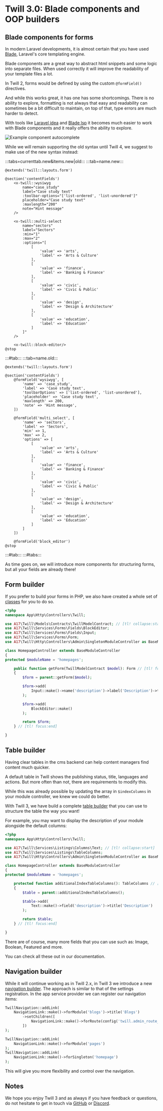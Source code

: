 # Twill 3.0: Blade components and OOP builders

## Blade components for forms

In modern Laravel developments, it is almost certain that you have used [Blade](https://laravel.com/docs/10.x/blade),
Laravel's core templating engine.

Blade components are a great way to abstract html snippets and some logic into separate files. When used correctly it
will improve the readability of your template files a lot.

In Twill 2, forms would be defined by using the custom `@formField()` directives.

And while this works great, it has one has some shortcomings. There is no ability to explore, formatting is not always
that easy and readability can sometimes be a bit difficult to maintain, on top of that, type errors are much harder to
detect.

With tools like [Laravel idea](https://laravel-idea.com) and [Blade lsp](https://github.com/haringsrob/laravel-dev-tools) it becomes much easier to work with Blade components and it really offers the ability to explore.

![Example component autocomplete](assets/demo-autocomplete-phpstorm.gif)

While we will remain supporting the old syntax until Twill 4, we suggest to make use of the new syntax instead:

:::tabs=currenttab.new&items.new|old:::
:::tab=name.new:::

```blade
@extends('twill::layouts.form')

@section('contentFields')
    <x-twill::wysiwyg
        name="case_study"
        label="Case study text"
        :toolbar-options="['list-ordered', 'list-unordered']"
        placeholder="Case study text"
        :maxlength="200"
        note="Hint message"
    />

    <x-twill::multi-select
        name="sectors"
        label="Sectors"
        :min="1"
        :max="2"
        :options="[
            [
                'value' => 'arts',
                'label' => 'Arts & Culture'
            ],
            [
                'value' => 'finance',
                'label' => 'Banking & Finance'
            ],
            [
                'value' => 'civic',
                'label' => 'Civic & Public'
            ],
            [
                'value' => 'design',
                'label' => 'Design & Architecture'
            ],
            [
                'value' => 'education',
                'label' => 'Education'
            ]
        ]"
    />

    <x-twill::block-editor/>
@stop
```

:::#tab:::
:::tab=name.old:::

```blade
@extends('twill::layouts.form')

@section('contentFields')
    @formField('wysiwyg', [
        'name' => 'case_study',
        'label' => 'Case study text',
        'toolbarOptions' => ['list-ordered', 'list-unordered'],
        'placeholder' => 'Case study text',
        'maxlength' => 200,
        'note' => 'Hint message',
    ])

    @formField('multi_select', [
        'name' => 'sectors',
        'label' => 'Sectors',
        'min' => 1,
        'max' => 2,
        'options' => [
            [
                'value' => 'arts',
                'label' => 'Arts & Culture'
            ],
            [
                'value' => 'finance',
                'label' => 'Banking & Finance'
            ],
            [
                'value' => 'civic',
                'label' => 'Civic & Public'
            ],
            [
                'value' => 'design',
                'label' => 'Design & Architecture'
            ],
            [
                'value' => 'education',
                'label' => 'Education'
            ]
        ]
    ])

    @formField('block_editor')
@stop
```

:::#tab:::
:::#tabs:::

As time goes on, we will introduce more components for structuring forms, but all your fields are already there!

## Form builder

If you prefer to build your forms in PHP, we also have created a whole set of [classes](https://twillcms.com/docs/modules/form-builder.html) for you to do so.

```php
<?php 
namespace App\Http\Controllers\Twill;

use A17\Twill\Models\Contracts\TwillModelContract; // [tl! collapse:start]
use A17\Twill\Services\Forms\Fields\BlockEditor;
use A17\Twill\Services\Forms\Fields\Input;
use A17\Twill\Services\Forms\Form;
use A17\Twill\Http\Controllers\Admin\SingletonModuleController as BaseModuleController;  // [tl! collapse:end]

class HomepageController extends BaseModuleController
{
protected $moduleName = 'homepages';

    public function getForm(TwillModelContract $model): Form // [tl! focus:start]
    {
        $form = parent::getForm($model);

        $form->add(
            Input::make()->name('description')->label('Description')->translatable()
        );

        $form->add(
            BlockEditor::make()
        );

        return $form;
    } // [tl! focus:end]

}
```

## Table builder

Having clear tables in the cms backend can help content managers find content much quicker.

A default table in Twill shows the publishing status, title, languages and actions. But more often than not, there are
requirements to modify this.

While this was already possible by updating the array in `$indexColumns` in your module controller, we knew we could do
better.

With Twill 3, we have build a complete [table builder](https://twillcms.com/docs/modules/table-builder.html) that you can use to structure the table the way you want!

For example, you may want to display the description of your module alongside the default columns:

```php
<?php
namespace App\Http\Controllers\Twill;

use A17\Twill\Services\Listings\Columns\Text; // [tl! collapse:start]
use A17\Twill\Services\Listings\TableColumns;
use A17\Twill\Http\Controllers\Admin\SingletonModuleController as BaseModuleController; // [tl! collapse:end]

class HomepageController extends BaseModuleController
{
protected $moduleName = 'homepages';

    protected function additionalIndexTableColumns(): TableColumns // [tl! focus:start]
    {
        $table = parent::additionalIndexTableColumns();

        $table->add(
            Text::make()->field('description')->title('Description')
        );

        return $table;
    } // [tl! focus:end]

}
```

There are of course, many more fields that you can use such as: Image, Boolean, Featured and more.

You can check all these out in our documentation.

## Navigation builder

While it will continue working as in Twill 2.x, in Twill 3 we introduce a new [navigation builder](https://twillcms.com/docs/getting-started/navigation.html#content-oop-method). The approach is
similar to that of the settings registration. In the app service provider we can register our navigation items:

```php
TwillNavigation::addLink(
    NavigationLink::make()->forModule('blogs')->title('Blogs')
        ->setChildren([
            NavigationLink::make()->forRoute(config('twill.admin_route_name_prefix') . 'app.settings.page', ['group' => 'blog'])->title('Blog settings'),
        ])
);

TwillNavigation::addLink(
    NavigationLink::make()->forModule('pages')
);
TwillNavigation::addLink(
    NavigationLink::make()->forSingleton('homepage')
);
```

This will give you more flexibility and control over the navigation.


## Notes

We hope you enjoy Twill 3 and as always if you have feedback or questions, do not hesitate to get in touch via  [GitHub](https://github.com/area17/twill/discussions) or [Discord](https://discord.gg/cnWk7EFv8R).


